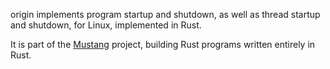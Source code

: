 origin implements program startup and shutdown, as well as thread startup and
shutdown, for Linux, implemented in Rust.

It is part of the [Mustang] project, building Rust programs written entirely
in Rust.

[Mustang]: https://github.com/sunfishcode/mustang/
